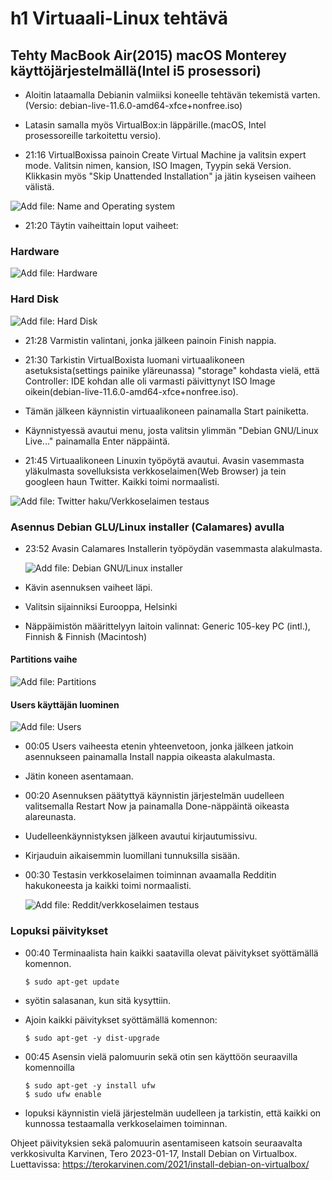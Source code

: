 # h1 Virtuaali-Linux tehtävä
## Tehty MacBook Air(2015) macOS Monterey käyttöjärjestelmällä(Intel i5 prosessori)
- Aloitin lataamalla Debianin valmiiksi koneelle tehtävän tekemistä varten.(Versio: debian-live-11.6.0-amd64-xfce+nonfree.iso)
- Latasin samalla myös VirtualBox:in läppärille.(macOS, Intel prosessoreille tarkoitettu versio). 

- 21:16 VirtualBoxissa painoin Create Virtual Machine ja valitsin expert mode. Valitsin nimen, kansion, ISO Imagen, Tyypin sekä Version. Klikkasin myös "Skip Unattended Installation" ja jätin kyseisen vaiheen välistä.
  
![Add file: Name and Operating system](name-and-operating-system.png)

- 21:20 Täytin vaiheittain loput vaiheet: 

### Hardware

![Add file: Hardware](hardware.png)

### Hard Disk

![Add file: Hard Disk](hard-disk.png)
  
- 21:28 Varmistin valintani, jonka jälkeen painoin Finish nappia.
- 21:30 Tarkistin VirtualBoxista luomani virtuaalikoneen asetuksista(settings painike yläreunassa) "storage" kohdasta vielä, että Controller: IDE kohdan alle oli varmasti päivittynyt ISO Image oikein(debian-live-11.6.0-amd64-xfce+nonfree.iso).

- Tämän jälkeen käynnistin virtuaalikoneen painamalla Start painiketta.

- Käynnistyessä avautui menu, josta valitsin ylimmän "Debian GNU/Linux Live..." painamalla Enter näppäintä.

- 21:45 Virtuaalikoneen Linuxin työpöytä avautui. Avasin vasemmasta yläkulmasta sovelluksista verkkoselaimen(Web Browser) ja tein googleen haun Twitter. Kaikki toimi normaalisti.

![Add file: Twitter haku/Verkkoselaimen testaus](web-browser-pre-install.png)

### Asennus Debian GLU/Linux installer (Calamares) avulla

- 23:52 Avasin Calamares Installerin työpöydän vasemmasta alakulmasta.

  ![Add file: Debian GNU/Linux installer](installer.png)

- Kävin asennuksen vaiheet läpi.

- Valitsin sijainniksi Eurooppa, Helsinki

- Näppäimistön määrittelyyn laitoin valinnat:
    Generic 105-key PC (intl.), Finnish & Finnish (Macintosh)
  
#### Partitions vaihe

  ![Add file: Partitions](partitions.png)
  
#### Users käyttäjän luominen

  ![Add file: Users](users.png)

- 00:05 Users vaiheesta etenin yhteenvetoon, jonka jälkeen jatkoin asennukseen painamalla Install nappia oikeasta alakulmasta.

- Jätin koneen asentamaan.

- 00:20 Asennuksen päätyttyä käynnistin järjestelmän uudelleen valitsemalla Restart Now ja painamalla Done-näppäintä oikeasta alareunasta.

- Uudelleenkäynnistyksen jälkeen avautui kirjautumissivu.

- Kirjauduin aikaisemmin luomillani tunnuksilla sisään.
  
- 00:30 Testasin verkkoselaimen toiminnan avaamalla Redditin hakukoneesta ja kaikki toimi normaalisti.

  ![Add file: Reddit/verkkoselaimen testaus](web-browser-after-install.png)
  
### Lopuksi päivitykset

- 00:40 Terminaalista hain kaikki saatavilla olevat päivitykset syöttämällä komennon.

      $ sudo apt-get update
    
- syötin salasanan, kun sitä kysyttiin.

- Ajoin kaikki päivitykset syöttämällä komennon:

      $ sudo apt-get -y dist-upgrade
    
- 00:45 Asensin vielä palomuurin sekä otin sen käyttöön seuraavilla komennoilla

      $ sudo apt-get -y install ufw
      $ sudo ufw enable
    
- lopuksi käynnistin vielä järjestelmän uudelleen ja tarkistin, että kaikki on kunnossa testaamalla verkkoselaimen toiminnan.

Ohjeet päivityksien sekä palomuurin asentamiseen katsoin seuraavalta verkkosivulta Karvinen, Tero 2023-01-17, Install Debian on Virtualbox. Luettavissa: https://terokarvinen.com/2021/install-debian-on-virtualbox/

  




